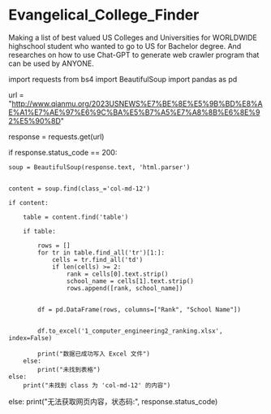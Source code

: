 # Evangelical_College_Finder
Making a list of best valued US Colleges and Universities for WORLDWIDE highschool student who wanted to go to US for Bachelor degree. And researches on how to use Chat-GPT to generate web crawler program that can be used by ANYONE.

import requests
from bs4 import BeautifulSoup
import pandas as pd

url = "http://www.qianmu.org/2023USNEWS%E7%BE%8E%E5%9B%BD%E8%AE%A1%E7%AE%97%E6%9C%BA%E5%B7%A5%E7%A8%8B%E6%8E%92%E5%90%8D"

response = requests.get(url)

if response.status_code == 200:
    
    soup = BeautifulSoup(response.text, 'html.parser')
    
    
    content = soup.find(class_='col-md-12')
    
    if content:
        
        table = content.find('table')
        
        if table:
            
            rows = []
            for tr in table.find_all('tr')[1:]:  
                cells = tr.find_all('td')
                if len(cells) >= 2:
                    rank = cells[0].text.strip()
                    school_name = cells[1].text.strip()
                    rows.append([rank, school_name])
            
            
            df = pd.DataFrame(rows, columns=["Rank", "School Name"])
            
            
            df.to_excel('1_computer_engineering2_ranking.xlsx', index=False)
            
            print("数据已成功写入 Excel 文件")
        else:
            print("未找到表格")
    else:
        print("未找到 class 为 'col-md-12' 的内容")
else:
    print("无法获取网页内容，状态码:", response.status_code)
